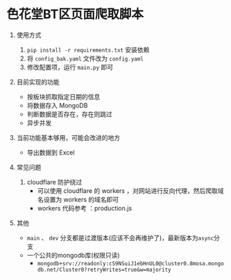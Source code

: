 # 色花堂BT区页面爬取脚本

1. 使用方式
   1. `pip install -r requirements.txt` 安装依赖
   2. 将 `config_bak.yaml` 文件改为 `config.yaml`
   3. 修改配置项，运行 `main.py` 即可


2. 目前实现的功能
   - 按板块抓取指定日期的信息
   - 将数据存入 MongoDB
   - 判断数据是否存在，存在则跳过
   - 异步并发

3. 当前功能基本够用，可能会改进的地方
   - 导出数据到 Excel


4. 常见问题
   1. cloudflare 防护绕过
      - 可以使用 cloudflare 的 workers ，对网站进行反向代理，然后爬取域名设置为 workers 的域名即可
      - workers 代码参考 ：production.js


5. 其他
   - `main` 、 `dev` 分支都是过渡版本(应该不会再维护了)，最新版本为`async`分支
   - 一个公共的mongodb库(权限只读)
      - `mongodb+srv://readonly:cS9NSuiJ1ebHnUL0@cluster0.8mosa.mongodb.net/Cluster0?retryWrites=true&w=majority`